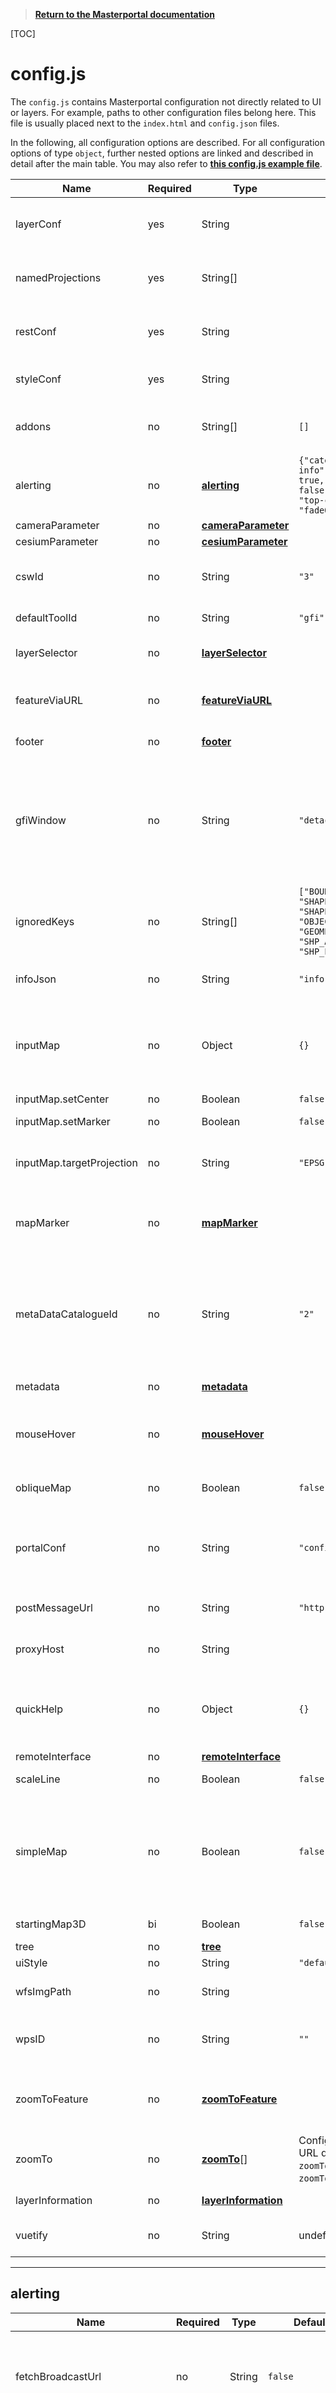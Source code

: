 >**[Return to the Masterportal documentation](doc.md)**

[TOC]

# config.js

The `config.js` contains Masterportal configuration not directly related to UI or layers. For example, paths to other configuration files belong here. This file is usually placed next to the `index.html` and `config.json` files.

In the following, all configuration options are described. For all configuration options of type `object`, further nested options are linked and described in detail after the main table. You may also refer to **[this config.js example file](https://bitbucket.org/geowerkstatt-hamburg/masterportal/src/dev/portal/basic/config.js)**.

|Name|Required|Type|Default|Description|Example|
|----|--------|----|-------|-----------|-------|
|layerConf|yes|String||Path to the **[services.json](services.json.md)** file containing all available WMS layers and WFS feature types. The path is relative to *js/main.js*.|`https://geodienste.hamburg.de/lgv-config/services-internet.json"`|
|namedProjections|yes|String[]||Definition of the usable coordinate systems. See **[syntax definition](http://proj4js.org/#named-projections)** for details..|`[["EPSG:25832", "+title=ETRS89/UTM 32N +proj=utm +zone=32 +ellps=GRS80 +towgs84=0,0,0,0,0,0,0 +units=m +no_defs"]]`|
|restConf|yes|String||Path to the **[rest-services.json](rest-services.json.md)** file describing further services, e.g. print service, WPS, CSW. The path is relative to *js/main.js*.|`https://geodienste.hamburg.de/lgv-config/rest-services-internet.json"`|
|styleConf|yes|String||Path to the **[style.json](style.json.md)** file describing vector layer (WFS) styles. The path is relative to *js/main.js*.|`https://geodienste.hamburg.de/lgv-config/style.json"`|
|addons|no|String[]|`[]`|List of names for custom modules. The modules are to be placed in the folder `/addons/`, with their entry points being defined in the `addonsConf.json`.|`["myAddon1", "myAddon2"]`|
|alerting|no|**[alerting](#markdown-header-alerting)**|`{"category": "alert-info", "isDismissable": true, "isConfirmable": false, "position": "top-center", "fadeOut": null}`|Overrides the alert module's default values.|{fadeOut: 6000}|
|cameraParameter|no|**[cameraParameter](#markdown-header-cameraparameter)**||Initial camera parameter||
|cesiumParameter|no|**[cesiumParameter](#markdown-header-cesiumparameter)**||Cesium flags||
|cswId|no|String|`"3"`|Reference to a CSW interface used to retrieve layer information. The ID will be resolved to a service defined in the **[rest-services.json](rest-services.json.md)** file.|`"my CSW-ID"`|
|defaultToolId|no|String|`"gfi"`|The tool with the given ID will be active when no other tool is active.|"filter"|
|layerSelector|no|**[layerSelector](#markdown-header-layerselector)**||Module to configure interactions with the layertree and the map, executed on a defined event.||
|featureViaURL|no|**[featureViaURL](#markdown-header-featureviaurl)**||Optional configuration for the URL parameter `featureViaURL`. See **[urlParameter](urlParameter.md)** for details. Implemented for treeTypes *light* and *custom*.||
|footer|no|**[footer](#markdown-header-footer)**||If set, a footer is shown and configured with this object.||
|gfiWindow|no|String|`"detached"`|_Deprecated in the next major release. Please use the attribute "Portalconfig.menu.tool.gfi.desktopType" of the **[config.json](#config.json.md)** instead._ Display type and attribute information for all layer types. **attached**: the attribute information window is opened at click position **detached**: the attribute information window is opened at the top right of the map; a marker is set to the click position.|`"attached"`|
|ignoredKeys|no|String[]|`["BOUNDEDBY", "SHAPE", "SHAPE_LENGTH", "SHAPE_AREA", "OBJECTID", "GLOBALID", "GEOMETRY", "SHP", "SHP_AREA", "SHP_LENGTH","GEOM"]`|List of attribute names to be ignored for attribute information lists of all layer types. Only used with "gfiAttributes": "showAll".|`["BOUNDEDBY", "SHAPE", "SHAPE_LENGTH", "SHAPE_AREA", "OBJECTID", "GLOBALID", "GEOMETRY", "SHP", "SHP_AREA", "SHP_LENGTH","GEOM"]`|
|infoJson|no|String|`"info.json"`|Path to the `info.json` file containing additional information on snippets. The path is relative to the *index.html*.|`"info.json"`|
|inputMap|no|Object|`{}`|If this object is set, and its field `setMarker` is set to true, the Masterportal is configured as input element for data. In that case, each click sets a Map Marker and communicates the coordinates via **[remoteInterface](remoteInterface.md)** in the chosen coordinate reference system.|`{setMarker: true, targetProjection: "EPSG:4326", setCenter: false}`|
|inputMap.setCenter|no|Boolean|`false`|Center on a marker after producing it?|`setCenter: true`|
|inputMap.setMarker|no|Boolean|`false`|Flag to activate the 'setMarker' functionality.|`setMarker: true`|
|inputMap.targetProjection|no|String|`"EPSG:25832"`|The target coordinate reference system. Coordinates will be translated to it before being communicated via **[remoteInterface](remoteInterface.md)**.|`targetprojection: "EPSG:4326"`|
|mapMarker|no|**[mapMarker](#markdown-header-mapmarker)**||Overrides the map marker module's default values. Useful for 3D markers since OpenLayers's overlays can not be displayed in 3D mode. For this, the map marker has to be defined as vector layer.||
|metaDataCatalogueId|no|String|`"2"`|URL to the metadata catalog linked to in the layer information window. The ID is resolved to a service of the **[rest-services.json](rest-services.json.md)** file. Note: This attribute is only necessary, when no "show_doc_url" is configured in the metadata dataset in the **[services.json](services.json.md)**. The url can either be set globally (**[config.js](config.js.md)**) or layer-specific(**[services.json](services.json.md)**).|`"MetaDataCatalogueUrl"`|
|metadata|no|**[metadata](#markdown-header-metadata)**||Allows configuration of which metadata URLs are to be resolved via proxy.||
|mouseHover|no|**[mouseHover](#markdown-header-mousehover)**||Activates the MouseHover feature for vector layers, both WFS and GeoJSON. For per-layer configuration, see the **[config.json](config.json.md)**'s section *Themenconfig.Fachdaten.Layer*.|`true`|
|obliqueMap|no|Boolean|`false`|If set to `true`, an oblique map layer is created. An additional oblique layer must be defined.||
|portalConf|no|String|`"config.json"`|Path to the portal's `config.json` file. You may also enter a node; in that case the taken path is controlled by the urlParameter `config`.|Direct path: "../masterTree/config.json"; Node: "../../portal/master/". In the node scenario, a query parameter like `config=config.json` must exist in the URL.|
|postMessageUrl|no|String|`"http://localhost:8080"`|URL the portal is supposed to post messages to and receive messages from with the `postMessage` feature.|"http://localhost:8080"|
|proxyHost|no|String||Host name of a remote proxy with CORS configured to support the portal's domain, among others.|`"https://proxy.example.com"`|
|quickHelp|no|Object|`{}`|Activates the QuickHelp module. This displays a window containing help text for supported functions of the modules. Available for the layer tree (CustomTree), the search bar (Searchbar) and the routing tool (RoutingTool).||
|remoteInterface|no|**[remoteInterface](#markdown-header-remoteinterface)**||Optional remote interface configuration.||
|scaleLine|no|Boolean|`false`|Controls whether a scale line is displayed at the bottom right of the map.|`true`|
|simpleMap|no|Boolean|`false`|_Deprecated in the next major release. Please use the parameter `simpleMap` as part of the configuration of the `saveSelection` tool in the **[config.json](config.json.md)**._ Adds a SimpleMap URL to the `Save selection` dialogue. When calling this URL, the menu bar, layer tree, and map controls are deactivated. Not implemented for tree type *„light“*.|`false`|
|startingMap3D|bi|Boolean|`false`|Controls whether the map should start in 3D mode.||
|tree|no|**[tree](#tree)**||||
|uiStyle|no|String|`"default"`|Sets the control element layout. |`table`|
|wfsImgPath|no|String||Path to the folder holding images for the WFS styles. The path is relative to *js/main.js*.|`https://geodienste.hamburg.de/lgv-config/img/"`|
|wpsID|no|String|`""`|Reference to a WPS interface used in various modules. The ID is resolved to a service defined in the **[rest-services.json](rest-services.json.md)** file.|`""`|
|zoomToFeature|no|**[zoomToFeature](#markdown-header-zoomtofeature)**||_Deprecated in the next major release. Please use **[zoomTo](#markdown-header-zoomto)** instead._ Optional configuration of the URL query parameter `featureid`. For details, see **[urlParameter](urlParameter.md)**. ||
|zoomTo|no|**[zoomTo](#markdown-header-zoomto)**[]|Configuration for the URL query parameters `zoomToFeatureId` and `zoomToGeometry`.||
|layerInformation|no|**[layerInformation](#markdown-header-layerinformation)**||Configuration for the layerInformation window.||
|vuetify|no|String|undefined|Path to the optional instance of the vuetify UI library. e.g. portal or addon specific.|`addons/cosi/vuetify/index.js`|

***

## alerting

|Name|Required|Type|Default|Description|
|----|--------|----|-------|-----------|
|fetchBroadcastUrl|no|String|`false`|The alerting module will initially use a linked configuration file from this URL, if set.|
|localStorageDisplayedAlertsKey|no|String|`"displayedAlerts"`|Arbitrary key used to store information regarding the alerting module in the browser's local storage.|

***

## cameraParameter

Cesium Scene camera settings in 3D mode.
_Deprecated in the next major release. Please use **[cesiumParameter](#markdown-header-cesiumParameter)** instead._

|Name|Required|Type|Default|Description|
|----|--------|----|-------|-----------|
|heading|no|Number||Camera's initial heading in radians|
|tilt|no|Number||Camera's initial tile in radians|
|altitude|no|Number||Camera's initial height in meters|

***

## cesiumParameter

Cesium Scene settings in 3D mode.
For more attributes see **[Scene](https://cesium.com/learn/cesiumjs/ref-doc/Scene.html?classFilter=scene)**

|Name|Required|Type|Default|Description|
|----|--------|----|-------|-----------|
|camera|no|**[camera](#markdown-header-cesiumParametercamera)**||Cesium Scene camera settings in 3D mode.|
|fog|no|**[fog](#markdown-header-cesiumParameterfog)**||Cesium Scene fog settings in 3D mode.|
|fxaa|no|Boolean|`true`|activates *fast approximate anti-aliasing*|
|globe|no|**[globe](#markdown-header-cesiumParameterglobe)**||Cesium Scene globe settings in 3D mode.|
|maximumScreenSpaceError|no|Number|`2.0`|Detail level in which terrain/raster tiles are fetched. 4/3 is the highest quality level.|
|tileCacheSize|no|Number|`100`|terrain/raster tile cache size|

**Example**

```json
{
    "camera": {
        "altitude": 127,
        "heading": -1.2502079000000208,
        "tilt": 45
    },
    "fog": {
        "enabled": true
    },
    "fxaa": true,
    "globe": {
        "enableLighting": true
    },
    "maximumScreenSpaceError": 2,
    "tileCacheSize": 20,
}
```
***

### cesiumParameter.camera

Cesium Scene camera settings in 3D mode.
The camera is defined by a position, orientation, and view frustum.
For more attributes see **[Scene](https://cesium.com/learn/cesiumjs/ref-doc/Camera.html)**

|Name|Required|Type|Default|Description|
|----|--------|----|-------|-----------|
|altitude|no|Number||Camera's initial height in meters|
|heading|no|Number||Camera's initial heading in radians|
|tilt|no|Number||Camera's initial tile in radians|

**Example**

```json
{
    "camera": {
        "altitude": 127,
        "heading": -1.2502079000000208,
        "tilt": 45
    }
}
```
***

### cesiumParameter.fog

Cesium Scene fog settings in 3D mode.
Blends the atmosphere to geometry far from the camera for horizon views.
For more attributes see **[Scene](https://cesium.com/learn/cesiumjs/ref-doc/Fog.html)**

|Name|Required|Type|Default|Description|
|----|--------|----|-------|-----------|
|enabled|no|Boolean|`false`|True if fog is enabled.|

**Example**

```json
{
    "fog": {
        "enabled": true
    }
}
```
***

### cesiumParameter.globe

Cesium Scene globe settings in 3D mode.
The globe rendered in the scene, including its terrain and imagery layers.
For more attributes see **[Scene](https://cesium.com/learn/cesiumjs/ref-doc/Globe.html)**

|Name|Required|Type|Default|Description|
|----|--------|----|-------|-----------|
|enableLighting|no|Boolean|`false`|Activates light effects on the map based on the sun's position.|

**Example**

```json
{
    "globe": {
        "enableLighting": true
    }
}
```
***

## footer

|Name|Required|Type|Default|Description|
|----|--------|----|-------|-----------|
|urls|no|**[urls](#markdown-header-footerurls)**[]||Array of URL configuration objects.|
|showVersion|no|Boolean|`false`|If `true`, the Masterportal version number is included in the footer.|

***

### footer.urls
|Name|Required|Type|Default|Description|
|----|--------|----|-------|-----------|
|alias|no|String|`"Landesbetrieb Geoinformation und Vermessung"`|Link text for desktop applications|
|alias_mobil|no|String|`"LGV"`|Link text for mobile applications|
|bezeichnung|no|String|`"Kartographie und Gestaltung: "`|Link prefix|
|url|no|String||the URL the `alias` (or `alias_mobile`) text links to, e.g. `"https://example.com/"`. You may also link to mail creation with e.g. `"mailto:my_mail@example.com"`|
|toolModelId|no|String|`"SdpDownload"`|The id of a module to be opened on clicking the link. Do not include a URL for such cases.|

**Example:**

```json
{
    "footer": {
        "urls": [
            {
                "bezeichnung": "Cartography and design: ",
                "url": "https://geoinfo.hamburg.de/",
                "alias": "Landesbetrieb Geoniformation und Vermessung",
                "alias_mobil": "LGV"
            },
            {
                "bezeichnung": "",
                "url": "http://www.hamburg.de/bsu/timonline",
                "alias": "Map inconsistencies"
            },
            {
                "bezeichnung": "",
                "url": "",
                "alias": "SDP Download",
                "toolModelId": "sdpdownload"
            }
        ],
        "showVersion": true
    }
}
```

***

## mapMarker

|Name|Required|Type|Default|Description|
|----|--------|----|-------|-----------|
|pointStyleId|no|String|`"defaultMapMarkerPoint"`|StyleId to refer to a `style.json` point style. If not set, the `img/mapMarker.svg` is used.|
|polygonStyleId|no|String|`"defaultMapMarkerPolygon"`|StyleId to refer to a `style.json` polygon style.|

**Example:**

```json
{
    "mapMarker": {
        "pointStyleId": "customMapMarkerPoint",
        "polygonStyleId": "customMapMarkerPolygon"
    }
}
```

***

## mouseHover

|Name|Required|Type|Default|Description|
|----|--------|----|-------|-----------|
|minShift|no|Integer|`5`|Minimum mouse position movement required to render a new tooltip; in pixels.|
|numFeaturesToShow|no|Integer|`2`|Maximum amount of element information per tooltip; when exceeded, an information text informs the user of cut content.|
|infoText|no|String|`"(Further objects. Please zoom.)"`|Information text shown when `numFeaturesToShow` is exceeded.|

***

## portalLanguage

|Name|Required|Type|Default|Description|
|----|--------|----|-------|-----------|
|enabled|yes|Boolean|`true`|Controls whether a button to switch the portal's language is provided.|
|debug|no|Boolean|`false`|Controls whether debug information regarding translations is logged to the console.|
|languages|yes|Object|`{ de: "deutsch", en: "englisch" }`|Language abbreviations. Please mind that matching locale files must exist.|
|fallbackLanguage|no|String|`"de"`|Fallback language used if contents are not available in the currently selected language.|
|changeLanguageOnStartWhen|no|String[]|`["querystring", "localStorage", "navigator", "htmlTag"]`|Order of user language detection. See [i18next browser language detection documentation](https://github.com/i18next/i18next-browser-languageDetector) for details.|
|loadPath|no|String|`"/locales/{{lng}}/{{ns}}.json"`|Path to load language files from, or a function returning such a path: `function(lngs, namespaces) { return path; }`. `lng` and `ns` are read from the path, if given, as if from a static path. You may also provide a URL like `"https://localhost:9001/locales/{{lng}}/{{ns}}.json"`. See [i18next http backend documentation](https://github.com/i18next/i18next-http-backend) for details.|

**Example:**

```json
{
"portalLanguage": {
        "enabled": true,
        "debug": false,
        "languages": {
            "de": "deutsch",
            "en": "englisch"
        },
        "fallbackLanguage": "de",
        "changeLanguageOnStartWhen": ["querystring", "localStorage", "navigator", "htmlTag"],
        "loadPath": "/locales/{{lng}}/{{ns}}.json"
    }
}
```

***

## quickHelp

|Name|Required|Type|Default|Description|
|----|--------|----|-------|-----------|
|imgPath|no|String|`"/"`|An absolute or relative path to the folder containing the quick help images.|
|searchbarAllgemeines1|no|String|`"allgemein.png"`|First quick help image regarding the Searchbar, belonging to the chapter "General information". The image must exist in the `imgPath` folder.|
|searchbarAllgemeines2|no|String|`"allgemein_2.png"`|Second quick help image regarding the Searchbar, belonging to the chapter "General information". The image must exist in the `imgPath` folder.|
|searchbarAllgemeines3|no|String|`"allgemein_3.png"`|Third quick help image regarding the Searchbar, belonging to the chapter "General information". The image must exist in the `imgPath` folder.|
|searchbarFlurstueckssuche|no|String|`"allgemein_4.png"`|Quick help image regarding the Searchbar, belonging to the chapter "Parcel search". The image must exist in the `imgPath` folder.|
|aufbau1|no|String|`"themen.png"`|First quick help image regarding the layer tree (CustomTree), belonging to the structure chapter. The image must exist in the `imgPath` folder.|
|aufbau2|no|String|`"themen_2.png"`|Second quick help image regarding the layer tree (CustomTree), belonging to the structure chapter. The image must exist in the `imgPath` folder.|
|routingTool1|no|String|`"routing_1.png"`|First quick help image regarding the routing tool (RoutingTool). The image must exist in the `imgPath` folder.|
|routingTool2|no|String|`"routing_2.png"`|Second quick help image regarding the routing tool (RoutingTool). The image must exist in the `imgPath` folder.|
|routingTool3|no|String|`"routing_3.png"`|Third quick help image regarding the routing tool (RoutingTool). The image must exist in the `imgPath` folder.|
|routingTool4|no|String|`"routing_4.png"`|Fourth quick help image regarding the routing tool (RoutingTool). The image must exist in the `imgPath` folder.|
|routingTool5|no|String|`"routing_5.png"`|Fifth quick help image regarding the routing tool (RoutingTool). The image must exist in the `imgPath` folder.|
|routingTool6|no|String|`"routing_6.png"`|Sixth quick help image regarding the routing tool (RoutingTool). The image must exist in the `imgPath` folder.|
|routingTool7|no|String|`"routing_7.png"`|Seventh quick help image regarding the routing tool (RoutingTool). The image must exist in the `imgPath` folder.|
|routingTool8|no|String|`"routing_8.png"`|Eighth quick help image regarding the routing tool (RoutingTool). The image must exist in the `imgPath` folder.|
|routingTool9|no|String|`"routing_9.png"`|Nineth quick help image regarding the routing tool (RoutingTool). The image must exist in the `imgPath` folder.|
|routingTool10|no|String|`"routing_10.png"`|Tenth quick help image regarding the routing tool (RoutingTool). The image must exist in the `imgPath` folder.|
|routingTool11|no|String|`"routing_11.png"`|Eleventh quick help image regarding the routing tool (RoutingTool). The image must exist in the `imgPath` folder.|
|routingTool12|no|String|`"routing_12.png"`|Twelfth quick help image regarding the routing tool (RoutingTool). The image must exist in the `imgPath` folder.|
|routingTool13|no|String|`"routing_13.png"`|Thirteenth quick help image regarding the routing tool (RoutingTool). The image must exist in the `imgPath` folder.|
|routingTool14|no|String|`"routing_14.png"`|Fourteenth quick help image regarding the routing tool (RoutingTool). The image must exist in the `imgPath` folder.|
|routingTool15|no|String|`"routing_15.png"`|Fifteenth quick help image regarding the routing tool (RoutingTool). The image must exist in the `imgPath` folder.|
|routingTool16|no|String|`"routing_16.png"`|Sixteenth quick help image regarding the routing tool (RoutingTool). The image must exist in the `imgPath` folder.|

***

## remoteInterface
|Name|Required|Type|Default|Description|
|----|--------|----|-------|-----------|
|postMessageUrl|no|String|`"http://localhost:8080"`|URL the portal will post to and receive messages from with the `postMessage` feature.|

**Example:**

```json
{
    "remoteInterface": {
        "postMessageUrl": "http://localhost:8080"
    }
}
```
***

## tree

|Name|Required|Type|Default|Description|
|----|--------|----|-------|-----------|
|orderBy|no|String|`"OpenData"`|Category the layer tree is sorted by initially.|
|layerIDsToIgnore|no|Array||Array of `services.json` layer ids not to be shown in the layer tree.|
|layerIDsToStyle|no|**[layerIDsToStyle](#markdown-header-treelayeridstostyle)**[]||Special implementation for a HVV (Hamburg public transportation) service. Contains objects to request various styles of a layer id.|
|metaIDsToMerge|no|String[]||All layers found in the `services.json` regarding these meta IDs are merged to a single layer of the layer tree.|
|metaIDsToIgnore|no|String[]||All `services.json` layers listed will not be shown in the layer tree.|
|isFolderSelectable|no|Boolean|`true`|Globally sets whether a selection box is provided on folders that de-/activates all layers in it. An override per element exists, see **[config.json](config.json.md#Ordnerkonfiguration-Fachdaten)**.|

***

### tree.layerIDsToStyle

|Name|Required|Type|Default|Description|
|----|--------|----|-------|-----------|
|id|no|Sring||a `services.json` layer's id|
|styles|no|String/String[]||Style to be used as string; if multiple styles are to be used, they are listed in an array.|
|name|no|String/String[]||Name to be used as string; if multiple names are to be used, they are listed in an array.|
|legendUrl|no|String/String[]||Legend image URL to be used as string; if multiple legend images are to be used, their URLs are listed in an array.|

**Example:**

```json
{
    "tree": {
        "orderBy": "opendata",
        "layerIDsToIgnore": ["1912", "1913"],
        "layerIDsToStyle": [
            {
                "id": "1935",
                "styles": ["geofox_Faehre", "geofox-bahn", "geofox-bus", "geofox_BusName"],
                "name": ["Fährverbindungen", "Bahnlinien", "Buslinien", "Busliniennummern"],
                "legendURL": ["http://geoportal.metropolregion.hamburg.de/legende_mrh/hvv-faehre.png", "http://geoportal.metropolregion.hamburg.de/legende_mrh/hvv-bahn.png", "http://geoportal.metropolregion.hamburg.de/legende_mrh/hvv-bus.png", "http://87.106.16.168/legende_mrh/hvv-bus.png"]
            }
        ],
        "metaIDsToMerge": [
            "FE4DAF57-2AF6-434D-85E3-220A20B8C0F1"
        ],
        "metaIDsToIgnore": [
            "09DE39AB-A965-45F4-B8F9-0C339A45B154"
        ],
        "isFolderSelectable": false
    }
}
```

***

## metadata

|Name|Required|Type|Default|Description|
|----|--------|----|-------|-----------|
|useProxy|no|String[]||_Deprecated in the next major release. *[GDI-DE](https://www.gdi-de.org/en)* recommends setting CORS headers on the required services instead._ Describes which metadata URLs are to be requested via proxy. The request will contain the requested URL as path, with dots replaced by underscores.|

**Example:**

```json
{
    "metadata": {
        "useProxy": [
            "https://metaver.de/csw"
        ]
    }
}
```

***

## zoomTo

|Name|Required|Type|Default|Description|
|----|--------|----|-------|-----------|

|id|yes|enum["zoomToFeatureId", "zoomToGeometry"]||Id of the URL query parameter the configuration refers to.|
|layerId|yes|String||Id of the layer the feature should be fetched from.|
|property|yes|String||Name of the property the features should be filtered by.|
|addFeatures|no|Boolean|true|Specifies whether the desired features should be added to the map in a separate layer.|
|allowedValues|no|Array||Only relevant when `id` equal `zoomToGeometry`. Further filters the values allowed in the URL query parameters.|
|styleId|no|String||Only relevant when `id` equal `zoomToFeatureId`. Id of the `StyleModel` that should be used to style the features retrieved from the service.|

**Example**:

```js
{
    zoomTo: [
        {
            id: "zoomToGeometry",
            layerId: "1692",
            property: "bezirk_name",
            allowedValues: [
                "ALTONA",
                "HARBURG",
                "HAMBURG-NORD",
                "BERGEDORF",
                "EIMSBÜTTEL",
                "HAMBURG-MITTE",
                "WANDSBEK"
            ]
        },
        {
            id: "zoomToFeatureId",
            layerId: "4560",
            property: "flaechenid",
            styleId: "location_eventlotse"
        }
    ]
}
```

***

## zoomToFeature

_Deprecated in the next major release. Please use **[zoomTo](#markdown-header-zoomto)** instead._

|Name|Required|Type|Default|Description|
|----|--------|----|-------|-----------|
|imgLink|yes|String||Marker link. _Deprecated in the next major release._|
|wfsId|yes|String||ID to a WFS layer of which features to a position are requested from.|
|attribute|yes|String||Attribute by which the WFS is filtered.|
|styleId|no|String||A styleId from the `styles.json` may be supplied to override the map marker's design|
|setFeature|no|Boolean|yes||Specifies a feature with which to create the specified style.
|useProxy|no|Boolean|`false`|_Deprecated in the next major release. *[GDI-DE](https://www.gdi-de.org/en)* recommends setting CORS headers on the required services instead._ Whether the service URL is to be requested via proxy. The request will contain the requested URL as path, with dots replaced by underdashes.|
|addFeatures|no|Boolean|true|Specifies whether the desired features should be added to the map in a separate layer.|

**Example:**

```json
{
    "zoomtofeature": {
        "attribute": "flaechenid",
        "wfsId": "4560",
        "styleId": "location_eventlotse"
    }
}
```

***

## zoomToGeometry

_Deprecated in the next major release. Please use **[zoomTo](#markdown-header-zoomto)** instead._

|Name|Required|Type|Default|Description|
|----|--------|----|-------|-----------|
|imgLink|yes|String||Marker link. _Deprecated in the next major release._|
|layerId|yes|String|`"123456789"`|Id of the WFS layer the geometry is requested from.|
|attribute|yes|String|`"district_name"`|Attribute by which the WFS is filtered.|
|geometries|yes|String|`["DISTRICT1", "DISTRICT2"]`|Contains the geometries to be filtered from the WFS.|

**Example:**

```json
{
    "zoomToGeometry": {
        "layerId": "123456789",
        "attribute": "district_name",
        "geometries": ["DISTRICT1", "DISTRICT2"]
    }
}
```

***

## layerSelector

Module to configure interactions with the layertree and the map, executed on a defined event.

|Name|Required|Type|Default|Description|
|----|--------|----|-------|-----------|
|events|yes|Object[]||Events to be executed from other modules to select or add layers in layertree.|
|default|no|Object||Object to overwrite the missing parts in the events objects.|

**Example:**

```json
{
    "events": [
        {
            "event": "modulname",
            "deselectPreviousLayers": "always",
            "layerIds": ["1001"]
        },
        {
            "event": "modulname",
            "deselectPreviousLayers": "always",
            "layerIds": ["1000"]
        }
    ],
    "default": {
        "openFolderForLayerIds": []
    }
}
```

***

### layerSelector.events

Array of Objects. In a single object, interactions with the layertree and the map can be configured. Those interactions are executed on a defined event.

|Name|Required|Type|Default|Description|
|----|--------|----|-------|-----------|
|event|yes|String||The name of the event that can trigger actions. For possible values and their meanings see the table below.|
|showLayerId|no|String||Layer ID of the layer to be shown in the layer tree. Opens the layer tree and extends all correspoding folders at the location of the defined layer. Only in destop mode.|
|layerIds|no|String[]||Layer IDs to select in the layer tree.|
|openFolderForLayerIds|no|String[]||List of Layer IDs to open their folders in the layer tree.|
|extent|no|Integer[]||Bounding Box to zoom to when this event is triggered.|
|deselectPreviousLayers|no|String|always|Deselects all selected layers if it has the value 'always'. For value 'none' nothing happens.|

**Example:**

```json
{
    "events": [{
        "event": "measure_geometry",
        "showLayerId": "1234",
        "layerIds": ["2345", "3456", "4567"],
        "openFolderForLayerIds": ["2345"],
        "extent": [550697, 5927004,579383, 5941340],
        "deselectPreviousLayers": "always",
    }]
}
```

***

**Values for event**

Events that can trigger actions.

|event|Description|
|------|-----------|
|comparefeatures_select|When a layer is selected for comparison in CompareFeatures module|
|fileimport_imported|When files were successfully imported in FileImport module|
|measure_geometry|When the selected geometry value changed in Measure module|

***

## featureViaURL

|Name|Required|Type|Default|Description|
|----|--------|----|-------|-----------|
|epsg|no|Integer|`4326`|EPSG code for coordinate reference system to translate coordinates to.|
|layers|yes|**[layers](#markdown-header-featureviaurllayers)**[]||Layer configuration array for given features.|
|zoomTo||String/String[]||Id of **[layers](#markdown-header-featureviaurllayers)** or array thereof, to which the Masterportal initially zooms. If none are given, the usual initial center coordinate is used.|

**Example:**

```json
{
    "featureViaURL": {
        "epsg": 25832,
        "zoomTo": "urlPointFeatures",
        "layers": [
            {
                "id": "urlPointFeatures",
                "geometryType": "Point",
                "name": "URL Point Features",
                "styleId": "url_points"
            },
            {
                "id": "urlLineFeatures",
                "geometryType": "LineString",
                "name": "URL Line Features",
                "styleId": "url_lines"
            },
            {
                "id": "urlPolygonFeatures",
                "geometryType": "Polygon",
                "name": "URL Polygon Features",
                "styleId": "url_polygons"
            },
            {
                "id": "urlMultiPointFeatures",
                "geometryType": "MultiPoint",
                "name": "URL MultiPoint Features",
                "styleId": "url_mulitpoints"
            },
            {
                "id": "urlMultiLineStringFeatures",
                "geometryType": "MultiLineString",
                "name": "URL MultiLineString Features",
                "styleId": "url_multilinestring"
            },
            {
                "id": "urlMultiPolygonFeatures",
                "geometryType": "MultiPolygon",
                "name": "URL MultiPolygon Features",
                "styleId": "url_multipolygons"
            }
        ]
    }
}
```

***

### featureViaURL.layers

The parameters described apply for each entry of the **[layers](#markdown-header-featureviaurllayers)** array.

|Name|Required|Type|Default|Description|
|----|--------|----|-------|-----------|
|id|yes|String||unique ID for the layer to be created|
|geometryType|yes|enum["LineString", "Point", "Polygon", "MultiPoint", "MultiLineString", "MultiPolygon"]||Geometry type of the feature to be shown.|
|name|yes|String||Layer name displayed in the layer tree, the legend, and the GFI pop-up.|
|styleId|no|String||Style id to be used for the feature, referring to the **[style.json](style.json.md)**.|

**Example:**

```json
{
    "layers": [{
        "id": "urlPolygonFeatures",
        "geometryType": "Polygon",
        "name": "URL Polygon Features",
        "styleId": "url_polygons"
    }]
}
```

***

## layerInformation

Configuration for the layerInformation window.

|Name|Required|Type|Default|Description|
|----|--------|----|-------|-----------|
|showUrlGlobal|no|Boolean||parameter to globally toggle the dispaly of the service url for all layers. Referring to the "urlIsVisible" Parameter (see **[config.json](config.json.md#markdown-header-themenconfiglayer)** )|


**Example:**

```json
{
    "layerInformation": {
        "showUrlGlobal": true
    },
}
```

***

>**[Masterportal translation documentation](languages.md)**

>**[Return to the Masterportal documentation](doc.md)**
